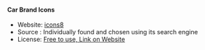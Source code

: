 #### Car Brand Icons
- Website: [icons8](https://icons8.com/)
- Source : Individually found and chosen using its search engine
- License: [Free to use, Link on Website](https://icons8.com/license)
